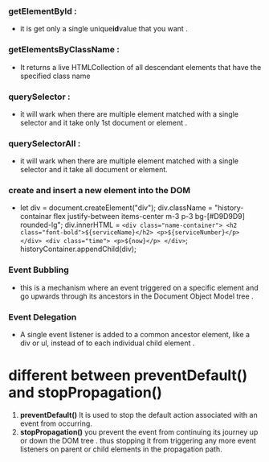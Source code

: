 ### getElementById :
- it is get only a single unique**id**value that you want .
### getElementsByClassName :
- It returns a live HTMLCollection of all descendant elements that have the specified class name 
### querySelector :
- it will wark when there are  multiple element matched with a single selector and it take only 1st document or  element .
### querySelectorAll :
- it will wark when there are  multiple element matched with a single selector and it take all document or  element. 


### create and insert a new element into the DOM
  
- let div = document.createElement("div");
    div.className =
      "history-containar flex justify-between items-center m-3 p-3 bg-[#D9D9D9] rounded-lg";
    div.innerHTML = `
      <div class="name-container">
        <h2 class="font-bold">${serviceName}</h2>
        <p>${serviceNumber}</p>
      </div>
      <div class="time">
        <p>${now}</p>
      </div>
    `;
    historyContainer.appendChild(div);   
    
   

 ### Event Bubbling 
 - this is a mechanism where an event  triggered on a specific  element and go  upwards through its ancestors in the Document Object Model tree .

 ### Event Delegation 
 - A single event listener is added to a common ancestor element, like a div or ul, instead of to each individual child element .

 # different between  preventDefault() and stopPropagation()
 1.  **preventDefault()** It is used to stop the default action associated with an event from occurring.
 2. **stopPropagation()**  you prevent the event from continuing its journey up or down the DOM tree . thus stopping it from triggering any more event listeners on parent or child elements in the propagation path.




